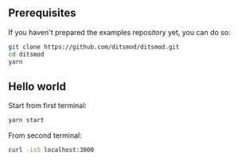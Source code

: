 ## Prerequisites

If you haven't prepared the examples repository yet, you can do so:

```bash
git clone https://github.com/ditsmod/ditsmod.git
cd ditsmod
yarn
```

## Hello world

Start from first terminal:

```bash
yarn start
```

From second terminal:

```bash
curl -isS localhost:3000
```
